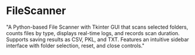 # FileScanner
"A Python-based File Scanner with Tkinter GUI that scans selected folders, counts files by type, displays real-time logs, and records scan duration. Supports saving results as CSV, PKL, and TXT. Features an intuitive sidebar interface with folder selection, reset, and close controls."
